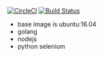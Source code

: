 [![CircleCI](https://circleci.com/gh/YasushiKobayashi/ubuntu-chrome-node-go.svg?style=svg)](https://circleci.com/gh/YasushiKobayashi/ubuntu-chrome-node-go)
[![Build Status](https://travis-ci.org/YasushiKobayashi/ubuntu-chrome-node-go.svg?branch=master)](https://travis-ci.org/YasushiKobayashi/ubuntu-chrome-node-go)
- base image is ubuntu:16.04
- golang
- nodejs
- python selenium
